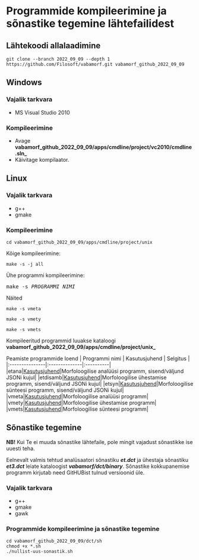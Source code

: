 # Programmide kompileerimine ja sõnastike tegemine lähtefailidest

## Lähtekoodi allalaadimine

```cmdline
git clone --branch 2022_09_09 --depth 1 https://github.com/Filosoft/vabamorf.git vabamorf_github_2022_09_09
```

## Windows

### Vajalik tarkvara

* MS Visual Studio 2010

### Kompileerimine

* Avage **vabamorf_github_2022_09_09/apps/cmdline/project/vc2010/cmdline.sln_**
* Käivitage kompilaator.

## Linux

### Vajalik tarkvara

* g++
* gmake

### Kompileerimine

```cmdline
cd vabamorf_github_2022_09_09/apps/cmdline/project/unix
```
Kõige kompileerimine:

```cmdline
make -s -j all
```

Ühe programmi kompileerimine:

<pre>
make -s <i>PROGRAMMI_NIMI</i>
</pre>

Näited

```cmdline
make -s vmeta
```

```cmdline
make -s vmety
```

```cmdline
make -s vmets
```

Kompileeritud programmid luuakse kataloogi **vabamorf_github_2022_09_09/apps/cmdline/project/unix_**

Peamiste programmide loend
| Programmi nimi | Kasutusjuhend | Selgitus |
|:---------------|:--------------|:----------|
|etana|[Kasutusjuhend](https://github.com/Filosoft/vabamorf/tree/2022_09_09/apps/cmdline/etana#readme)|Morfoloogilise analüüsi programm, sisend/väljund JSONi kujul|
|etdisamb|[Kasutusjuhend](https://github.com/Filosoft/vabamorf/blob/2022_09_09/apps/cmdline/etdisamb/readme.txt)|Morfoloogilise ühestamise programm, sisend/väljund JSONi kujul|
|etsyn|[Kasutusjuhend](https://github.com/Filosoft/vabamorf/blob/2022_09_09/apps/cmdline/etsyn/readme.txt)|Morfoloogilise sünteesi programm, sisend/väljund JSONi kujul|
|vmeta|[Kasutusjuhend](https://github.com/Filosoft/vabamorf/tree/2022_09_09/apps/cmdline/vmeta)|Morfoloogilise analüüsi programm|
|vmety|[Kasutusjuhend](https://github.com/Filosoft/vabamorf/blob/2022_09_09/apps/cmdline/vmety/LOEMIND.md)|Morfoloogilise ühestamise programm|
|vmets|[Kasutusjuhend](https://github.com/Filosoft/vabamorf/blob/2022_09_09/apps/cmdline/vmets/LOEMIND.md)|Morfoloogilise sünteesi programm|

## Sõnastike tegemine

**NB!** Kui Te ei muuda sõnastike lähtefaile, pole mingit vajadust sõnastikke ise uuesti teha.

Eelnevalt valmis tehtud analüsaatori sõnastiku **_et.dct_** ja
ühestaja sõnastiku **_et3.dct_** leiate kataloogist **_vabamorf/dct/binary_**. Sõnastike kokkupanemise programm kirjutab need GitHUBist tulnud versioonid üle.

### Vajalik tarkvara

* g++
* gmake
* gawk

### Programmide kompileerimine ja sõnastike tegemine

```cmdline
cd vabamorf_github_2022_09_09/dct/sh
chmod +x *.sh
./nullist-uus-sonastik.sh
```




